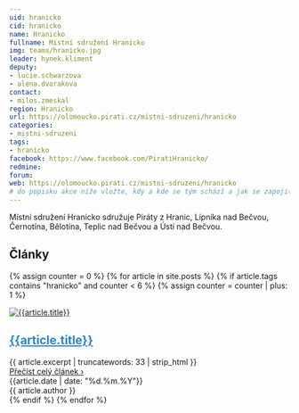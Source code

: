 ```yaml
---
uid: hranicko
cid: hranicko
name: Hranicko
fullname: Místní sdružení Hranicko
img: teams/hranicko.jpg
leader: hynek.kliment
deputy:
- lucie.schwarzova
- alena.dvorakova
contact:
- milos.zmeskal
region: Hranicko
url: https://olomoucko.pirati.cz/mistni-sdruzeni/hranicko
categories:
- mistni-sdruzeni
tags:
- hranicko
facebook: https://www.facebook.com/PiratiHranicko/
redmine: 
forum: 
web: https://olomoucko.pirati.cz/mistni-sdruzeni/hranicko
# do popisku akce níže vložte, kdy a kde se tým schází a jak se zapojit
---
```

Místní sdružení Hranicko sdružuje Piráty z Hranic, Lipníka nad Bečvou, Černotína, Bělotína, Teplic nad Bečvou a Ústí nad Bečvou.

<div class="o-section-header">
  <h2 class="o-section__heading o-section__heading--small">Články</h2>
</div>

{% assign counter = 0 %}
{% for article in site.posts %}
{% if article.tags contains "hranicko" and counter < 6 %}
{% assign counter = counter | plus: 1 %}
<article itemtype="http://schema.org/BlogPosting" class="c-BlogPosting-excerpt" itemscope="">
  <link itemprop="mainEntityOfPage" href="http://insertshownpagelinkhere.com">
  <div class="c-BlogPosting-excerpt-contentWrapper u-cf">
    <div class="c-BlogPosting-excerpt-photoBox">
      <!-- BlogPosting image -->
      <div itemprop="image" itemtype="http://schema.org/ImageObject" class="c-BlogPosting-excerpt__image" itemscope="">
        <a href="{{article.url | relative_url}}">
          <img src="{{ article.image | relative_url}}" alt="{{article.title}}">
        </a>
        <meta itemprop="url" content="{{ article.image | relative_url }}">
        <meta itemprop="width" content="">
        <meta itemprop="height" content="">
      </div>
    </div>
    <div class="c-BlogPosting-excerpt-contentBox">
      <!-- Headline -->
      <h2 itemprop="headline" class="c-BlogPosting-excerpt__title">
        <a style="color:#2785ce;" href="{{article.url | relative_url }}" itemprop="url">{{article.title}}</a>
      </h2>
      <!-- BlogPosting description-->
      <div itemprop="description" class="c-BlogPosting-excerpt-content">{{ article.excerpt | truncatewords: 33 | strip_html }}</div>
      <a href="{{article.url | relative_url }}" class="c-BlogPosting-excerpt-readMore">Přečíst celý článek &rsaquo;</a>      
    </div>
    <!-- Publisher -->
    <div itemprop="publisher" itemtype="http://schema.org/Organization" class="u-hidden" itemscope="">
      <div itemprop="logo" itemtype="http://schema.org/ImageObject" itemscope="">
        <meta itemprop="url" content="{{ 'assets/img/brand/logo.svg' | relative_url }}"> 
      </div>
      <meta itemprop="name" content="Česká pirátská strana">
    </div>
  </div>
  <div class="c-BlogPosting-excerpt-infoBox">
    <!-- Date published -->
    <span itemprop="description" class="c-BlogPosting-excerpt__datePublished">
      <i class="fa fa-calendar-o" aria-hidden="true"></i> {{article.date | date: "%d.%m.%Y"}}
      <meta itemprop="datePublished" content="{{article.date | date_to_xmlschema }}">
      <meta itemprop="dateModified" content="">
    </span>
    <br class="hide-for-medium">
    <!-- Authors -->
    <span itemprop="author" itemtype="http://schema.org/Person" class="c-BlogPosting-excerpt__authors" itemscope="">
      <i class="fa fa-user" aria-hidden="true"></i>
      <span itemprop="name" class="c-BlogPosting-excerpt__author">{{ article.author }}</span>
      <br class="hide-for-medium">
    </span>     
  </div>
</article>
{% endif %}
{% endfor %}
